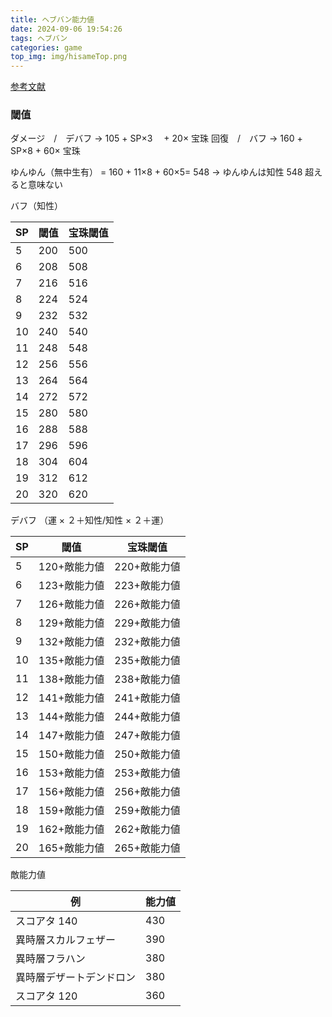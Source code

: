 ```yaml
---
title: ヘブバン能力値
date: 2024-09-06 19:54:26
tags: ヘブバン
categories: game
top_img: img/hisameTop.png
---
```


[参考文献](https://note.com/gazou774/n/n82b99b359f2b#a85cf2ba-f3d1-4d0b-9c2f-a275fa4da7be)

### 閾值

ダメージ　/　デバフ → 105 + SP×3 　+ 20× 宝珠
回復　/　バフ → 160 + SP×8 + 60× 宝珠

ゆんゆん（無中生有） = 160 + 11×8 + 60×5= 548
→ ゆんゆんは知性 548 超えると意味ない

バフ（知性）

| SP  | 閾值 | 宝珠閾值 |
| --- | ---- | -------- |
| 5   | 200  | 500      |
| 6   | 208  | 508      |
| 7   | 216  | 516      |
| 8   | 224  | 524      |
| 9   | 232  | 532      |
| 10  | 240  | 540      |
| 11  | 248  | 548      |
| 12  | 256  | 556      |
| 13  | 264  | 564      |
| 14  | 272  | 572      |
| 15  | 280  | 580      |
| 16  | 288  | 588      |
| 17  | 296  | 596      |
| 18  | 304  | 604      |
| 19  | 312  | 612      |
| 20  | 320  | 620      |

デバフ （運 × ２＋知性/知性 × ２＋運）

| SP  | 閾值         | 宝珠閾值     |
| --- | ------------ | ------------ |
| 5   | 120+敵能力値 | 220+敵能力値 |
| 6   | 123+敵能力値 | 223+敵能力値 |
| 7   | 126+敵能力値 | 226+敵能力値 |
| 8   | 129+敵能力値 | 229+敵能力値 |
| 9   | 132+敵能力値 | 232+敵能力値 |
| 10  | 135+敵能力値 | 235+敵能力値 |
| 11  | 138+敵能力値 | 238+敵能力値 |
| 12  | 141+敵能力値 | 241+敵能力値 |
| 13  | 144+敵能力値 | 244+敵能力値 |
| 14  | 147+敵能力値 | 247+敵能力値 |
| 15  | 150+敵能力値 | 250+敵能力値 |
| 16  | 153+敵能力値 | 253+敵能力値 |
| 17  | 156+敵能力値 | 256+敵能力値 |
| 18  | 159+敵能力値 | 259+敵能力値 |
| 19  | 162+敵能力値 | 262+敵能力値 |
| 20  | 165+敵能力値 | 265+敵能力値 |

敵能力値

| 例                       | 能力値 |
| ------------------------ | ------ |
| スコアタ 140             | 430    |
| 異時層スカルフェザー     | 390    |
| 異時層フラハン           | 380    |
| 異時層デザートデンドロン | 380    |
| スコアタ 120             | 360    |

